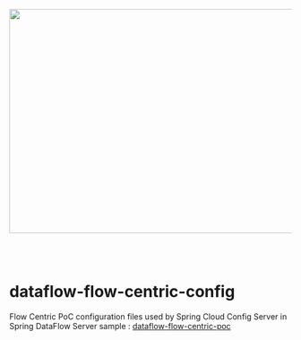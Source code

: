 <p align="center"><image width="600" height="400" src="images/dataflow-merge-layer-config-logo.png"></image></p><br/>
<br/>

# dataflow-flow-centric-config
Flow Centric PoC configuration files used by Spring Cloud Config Server in Spring DataFlow Server sample : [dataflow-flow-centric-poc](https://github.com/hellgate75/dataflow-flow-centric-poc)
